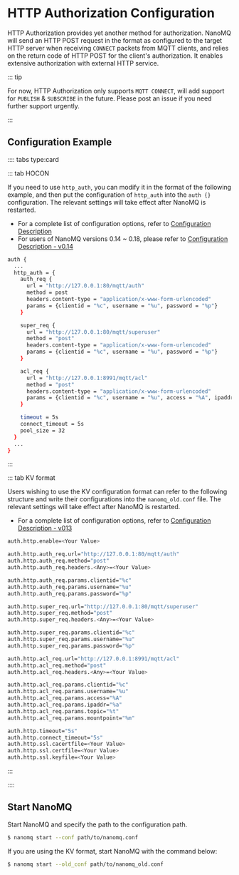 # HTTP Authorization Configuration

HTTP Authorization provides yet another method for authorization. NanoMQ will send an HTTP POST request in the format as configured to the target HTTP server when receiving `CONNECT` packets from MQTT clients, and relies on the return code of HTTP POST for the client's authorization. It enables extensive authorization with external HTTP service.

::: tip

For now, HTTP Authorization only supports `MQTT CONNECT`, will add support for `PUBLISH` & `SUBSCRIBE` in the future. Please post an issue if you need further support urgently.

:::

## Configuration Example

:::: tabs type:card

::: tab HOCON

If you need to use `http_auth`, you can modify it in the format of the following example, and then put the configuration of `http_auth` into the `auth {}` configuration. The relevant settings will take effect after NanoMQ is restarted.

- For a complete list of configuration options, refer to [Configuration Description](../config-description/acl.md)
- For users of NanoMQ versions 0.14 ~ 0.18, please refer to [Configuration Description - v0.14](../config-description/v014.md)

```bash
auth {
  ...
  http_auth = {
    auth_req {
      url = "http://127.0.0.1:80/mqtt/auth"
      method = post
      headers.content-type = "application/x-www-form-urlencoded"
      params = {clientid = "%c", username = "%u", password = "%p"}
    }

    super_req {
      url = "http://127.0.0.1:80/mqtt/superuser"
      method = "post"
      headers.content-type = "application/x-www-form-urlencoded"
      params = {clientid = "%c", username = "%u", password = "%p"}
    }

    acl_req {
      url = "http://127.0.0.1:8991/mqtt/acl"
      method = "post"
      headers.content-type = "application/x-www-form-urlencoded"
      params = {clientid = "%c", username = "%u", access = "%A", ipaddr = "%a", topic = "%t", mountpoint = "%m"}
    }

    timeout = 5s
    connect_timeout = 5s
    pool_size = 32
  }
  ...
}
```

:::

::: tab KV format

Users wishing to use the KV configuration format can refer to the following structure and write their configurations into the `nanomq_old.conf` file. The relevant settings will take effect after NanoMQ is restarted.

- For a complete list of configuration options, refer to [Configuration Description - v013](../config-description/v013.md)

```bash
auth.http.enable=<Your Value>

auth.http.auth_req.url="http://127.0.0.1:80/mqtt/auth"
auth.http.auth_req.method="post"
auth.http.auth_req.headers.<Any>=<Your Value>

auth.http.auth_req.params.clientid="%c"
auth.http.auth_req.params.username="%u"
auth.http.auth_req.params.password="%p"

auth.http.super_req.url="http://127.0.0.1:80/mqtt/superuser"
auth.http.super_req.method="post"
auth.http.super_req.headers.<Any>=<Your Value>

auth.http.super_req.params.clientid="%c"
auth.http.super_req.params.username="%u"
auth.http.super_req.params.password="%p"

auth.http.acl_req.url="http://127.0.0.1:8991/mqtt/acl"
auth.http.acl_req.method="post"
auth.http.acl_req.headers.<Any>=<Your Value>

auth.http.acl_req.params.clientid="%c"
auth.http.acl_req.params.username="%u"
auth.http.acl_req.params.access="%A"
auth.http.acl_req.params.ipaddr="%a"
auth.http.acl_req.params.topic="%t"
auth.http.acl_req.params.mountpoint="%m"

auth.http.timeout="5s"
auth.http.connect_timeout="5s"
auth.http.ssl.cacertfile=<Your Value>
auth.http.ssl.certfile=<Your Value>
auth.http.ssl.keyfile=<Your Value>
```

:::

::::

## Start NanoMQ

Start NanoMQ and specify the path to the configuration path.

```bash
$ nanomq start --conf path/to/nanomq.conf
```

If you are using the KV format, start NanoMQ with the command below:

```bash
$ nanomq start --old_conf path/to/nanomq_old.conf
```

